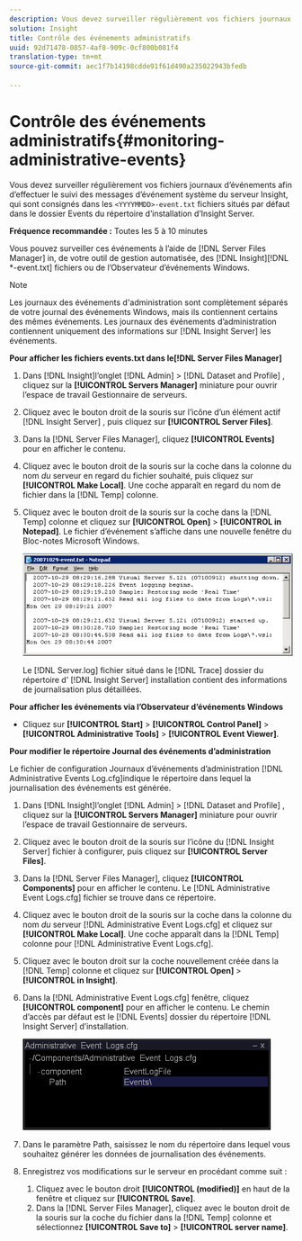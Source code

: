 ```yaml
---
description: Vous devez surveiller régulièrement vos fichiers journaux d’événements afin d’effectuer le suivi des messages d’événement système du serveur Insight, qui sont enregistrés dans les fichiers <AAAAMMJJ>-event.txt situés par défaut dans le dossier Events du répertoire d’installation du serveur Insight.
solution: Insight
title: Contrôle des événements administratifs
uuid: 92d71478-0857-4af8-909c-0cf800b081f4
translation-type: tm+mt
source-git-commit: aec1f7b14198cdde91f61d490a235022943bfedb

---
```



# Contrôle des événements administratifs{#monitoring-administrative-events}

Vous devez surveiller régulièrement vos fichiers journaux d’événements afin d’effectuer le suivi des messages d’événement système du serveur Insight, qui sont consignés dans les `<YYYYMMDD>-event.txt` fichiers situés par défaut dans le dossier Events du répertoire d’installation d’Insight Server.

**Fréquence recommandée :** Toutes les 5 à 10 minutes

Vous pouvez surveiller ces événements à l’aide de [!DNL Server Files Manager] in, de votre outil de gestion automatisée, des [!DNL Insight][!DNL *-event.txt] fichiers ou de l’Observateur d’événements Windows.

>[!NOTE]
>
>Les journaux des événements d&#39;administration sont complètement séparés de votre journal des événements Windows, mais ils contiennent certains des mêmes événements. Les journaux des événements d’administration contiennent uniquement des informations sur [!DNL Insight Server] les événements.

**Pour afficher les fichiers events.txt dans le[!DNL Server Files Manager]**

1. Dans [!DNL Insight]l’onglet [!DNL Admin] > [!DNL Dataset and Profile] , cliquez sur la **[!UICONTROL Servers Manager]** miniature pour ouvrir l’espace de travail Gestionnaire de serveurs.
1. Cliquez avec le bouton droit de la souris sur l’icône d’un élément actif [!DNL Insight Server] , puis cliquez sur **[!UICONTROL Server Files]**.
1. Dans la [!DNL Server Files Manager], cliquez **[!UICONTROL Events]** pour en afficher le contenu.
1. Cliquez avec le bouton droit de la souris sur la coche dans la colonne du nom *du* serveur en regard du fichier souhaité, puis cliquez sur **[!UICONTROL Make Local]**. Une coche apparaît en regard du nom de fichier dans la [!DNL Temp] colonne.
1. Cliquez avec le bouton droit de la souris sur la coche dans la [!DNL Temp] colonne et cliquez sur **[!UICONTROL Open]** > **[!UICONTROL in Notepad]**. Le fichier d’événement s’affiche dans une nouvelle fenêtre du Bloc-notes Microsoft Windows.

   ![Infos sur l’étape](assets/vis_FileManager_eventfile.png)

   Le [!DNL Server.log] fichier situé dans le [!DNL Trace] dossier du répertoire d’ [!DNL Insight Server] installation contient des informations de journalisation plus détaillées.

**Pour afficher les événements via l’Observateur d’événements Windows**

* Cliquez sur **[!UICONTROL Start]** > **[!UICONTROL Control Panel]** > **[!UICONTROL Administrative Tools]** > **[!UICONTROL Event Viewer]**.

**Pour modifier le répertoire Journal des événements d’administration**

Le fichier de configuration Journaux d’événements d’administration [!DNL Administrative Events Log.cfg]indique le répertoire dans lequel la journalisation des événements est générée.

1. Dans [!DNL Insight]l’onglet [!DNL Admin] > [!DNL Dataset and Profile] , cliquez sur la **[!UICONTROL Servers Manager]** miniature pour ouvrir l’espace de travail Gestionnaire de serveurs.

1. Cliquez avec le bouton droit de la souris sur l’icône du [!DNL Insight Server] fichier à configurer, puis cliquez sur **[!UICONTROL Server Files]**.

1. Dans la [!DNL Server Files Manager], cliquez **[!UICONTROL Components]** pour en afficher le contenu. Le [!DNL Administrative Event Logs.cfg] fichier se trouve dans ce répertoire.

1. Cliquez avec le bouton droit de la souris sur la coche dans la colonne du nom *du* serveur [!DNL Administrative Event Logs.cfg] et cliquez sur **[!UICONTROL Make Local]**. Une coche apparaît dans la [!DNL Temp] colonne pour [!DNL Administrative Event Logs.cfg].

1. Cliquez avec le bouton droit sur la coche nouvellement créée dans la [!DNL Temp] colonne et cliquez sur **[!UICONTROL Open]** > **[!UICONTROL in Insight]**.

1. Dans la [!DNL Administrative Event Logs.cfg] fenêtre, cliquez **[!UICONTROL component]** pour en afficher le contenu. Le chemin d’accès par défaut est le [!DNL Events] dossier du répertoire [!DNL Insight Server] d’installation.

   ![](assets/cfg_adminevents_examplevalues.png)

1. Dans le paramètre Path, saisissez le nom du répertoire dans lequel vous souhaitez générer les données de journalisation des événements.
1. Enregistrez vos modifications sur le serveur en procédant comme suit :

   1. Cliquez avec le bouton droit **[!UICONTROL (modified)]** en haut de la fenêtre et cliquez sur **[!UICONTROL Save]**.
   1. Dans la [!DNL Server Files Manager], cliquez avec le bouton droit de la souris sur la coche du fichier dans la [!DNL Temp] colonne et sélectionnez **[!UICONTROL Save to]** > **[!UICONTROL server name]**.

